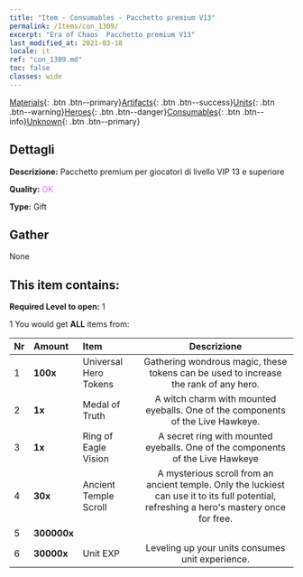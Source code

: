 ```yaml
---
title: "Item - Consumables - Pacchetto premium V13"
permalink: /Items/con_1309/
excerpt: "Era of Chaos  Pacchetto premium V13"
last_modified_at: 2021-03-18
locale: it
ref: "con_1309.md"
toc: false
classes: wide
---
```

 [Materials](/it/Items/){: .btn .btn--primary}[Artifacts](/it/Items/Artifacts/){: .btn .btn--success}[Units](/it/Items/Units/){: .btn .btn--warning}[Heroes](/it/Items/Heroes/){: .btn .btn--danger}[Consumables](/it/Items/Consumables/){: .btn .btn--info}[Unknown](/it/Items/Unknown/){: .btn .btn--primary}

## Dettagli
 **Descrizione:** Pacchetto premium per giocatori di livello VIP 13 e superiore

 **Quality:** <span style="color: #DA70D6">OK</span>

 **Type:** Gift

## Gather

  None

## This item contains:

 **Required Level to open:** 1

 1 You would get **ALL** items  from:

  | Nr | Amount |     Item    | Descrizione |
  |:---|:-------|:------------|:-----------:|
  | 1 |  **100x** | Universal Hero Tokens | Gathering wondrous magic, these tokens can be used to increase the rank of any hero.  | 
  | 2 |  **1x** | Medal of Truth | A witch charm with mounted eyeballs. One of the components of the Live Hawkeye.  | 
  | 3 |  **1x** | Ring of Eagle Vision | A secret ring with mounted eyeballs. One of the components of the Live Hawkeye  | 
  | 4 |  **30x** | Ancient Temple Scroll | A mysterious scroll from an ancient temple. Only the luckiest can use it to its full potential, refreshing a hero's mastery once for free.  | 
  | 5 |  **300000x** | <i class="fas fa-coins"/> |  | 
  | 6 |  **30000x** | Unit EXP | Leveling up your units consumes unit experience.  | 
